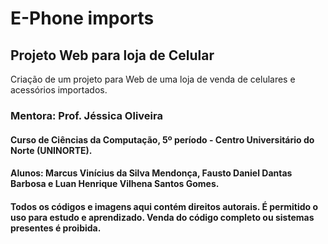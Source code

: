 # E-Phone imports #
## Projeto Web para loja de Celular

Criação de um projeto para Web de uma loja de venda de celulares e acessórios importados.

### Mentora: Prof. Jéssica Oliveira

#### Curso de Ciências da Computação, 5º período - Centro Universitário do Norte (UNINORTE).
#### Alunos: Marcus Vinícius da Silva Mendonça, Fausto Daniel Dantas Barbosa e Luan Henrique Vilhena Santos Gomes.

#### Todos os códigos e imagens aqui contém direitos autorais. É permitido o uso para estudo e aprendizado. Venda do código completo ou sistemas presentes é proibida.
